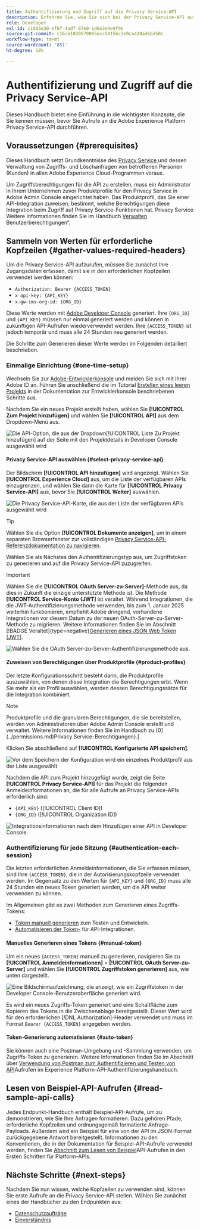 ```yaml
---
title: Authentifizierung und Zugriff auf die Privacy Service-API
description: Erfahren Sie, wie Sie sich bei der Privacy Service-API authentifizieren und wie Sie Beispiel-API-Aufrufe in der Dokumentation interpretieren.
role: Developer
exl-id: c1d05e30-ef8f-4adf-87e0-1d6e3e9e9f9e
source-git-commit: c16ce1020670065ecc5415bc3e9ca428adbbd50c
workflow-type: tm+mt
source-wordcount: '851'
ht-degree: 18%

---
```


# Authentifizierung und Zugriff auf die Privacy Service-API

Dieses Handbuch bietet eine Einführung in die wichtigsten Konzepte, die Sie kennen müssen, bevor Sie Aufrufe an die Adobe Experience Platform Privacy Service-API durchführen.

## Voraussetzungen {#prerequisites}

Dieses Handbuch setzt Grundkenntnisse des [Privacy Service ](../home.md) und dessen Verwaltung von Zugriffs- und Löschanfragen von betroffenen Personen (Kunden) in allen Adobe Experience Cloud-Programmen voraus.

Um Zugriffsberechtigungen für die API zu erstellen, muss ein Administrator in Ihrem Unternehmen zuvor Produktprofile für den Privacy Service in Adobe Admin Console eingerichtet haben. Das Produktprofil, das Sie einer API-Integration zuweisen, bestimmt, welche Berechtigungen diese Integration beim Zugriff auf Privacy Service-Funktionen hat. Privacy Service Weitere Informationen finden Sie im Handbuch [Verwalten ](../permissions.md) Benutzerberechtigungen“.

## Sammeln von Werten für erforderliche Kopfzeilen {#gather-values-required-headers}

Um die Privacy Service-API aufzurufen, müssen Sie zunächst Ihre Zugangsdaten erfassen, damit sie in den erforderlichen Kopfzeilen verwendet werden können:

* `Authorization: Bearer {ACCESS_TOKEN}`
* `x-api-key: {API_KEY}`
* `x-gw-ims-org-id: {ORG_ID}`

Diese Werte werden mit [Adobe Developer Console](https://developer.adobe.com/console) generiert. Ihre `{ORG_ID}` und `{API_KEY}` müssen nur einmal generiert werden und können in zukünftigen API-Aufrufen wiederverwendet werden. Ihre `{ACCESS_TOKEN}` ist jedoch temporär und muss alle 24 Stunden neu generiert werden.

Die Schritte zum Generieren dieser Werte werden im Folgenden detailliert beschrieben.

### Einmalige Einrichtung {#one-time-setup}

Wechseln Sie zur [Adobe-Entwicklerkonsole](https://developer.adobe.com/console) und melden Sie sich mit Ihrer Adobe ID an. Führen Sie anschließend die im Tutorial [Erstellen eines leeren Projekts](https://developer.adobe.com/developer-console/docs/guides/projects/projects-empty/) in der Dokumentation zur Entwicklerkonsole beschriebenen Schritte aus.

Nachdem Sie ein neues Projekt erstellt haben, wählen Sie **[!UICONTROL Zum Projekt hinzufügen]** und wählen Sie **[!UICONTROL API]** aus dem Dropdown-Menü aus.

![Die API-Option, die aus der Dropdown[!UICONTROL Liste Zu Projekt hinzufügen] auf der Seite mit den Projektdetails in Developer Console ausgewählt wird](../images/api/getting-started/add-api-button.png)

#### Privacy Service-API auswählen {#select-privacy-service-api}

Der Bildschirm **[!UICONTROL API hinzufügen]** wird angezeigt. Wählen Sie **[!UICONTROL Experience Cloud]** aus, um die Liste der verfügbaren APIs einzugrenzen, und wählen Sie dann die Karte für **[!UICONTROL Privacy Service-API]** aus, bevor Sie **[!UICONTROL Weiter]** auswählen.

![Die Privacy Service-API-Karte, die aus der Liste der verfügbaren APIs ausgewählt wird](../images/api/getting-started/add-privacy-service-api.png)

>[!TIP]
>
>Wählen Sie die Option **[!UICONTROL Dokumente anzeigen]**, um in einem separaten Browserfenster zur vollständigen [Privacy Service-API-Referenzdokumentation zu navigieren](https://developer.adobe.com/experience-platform-apis/references/privacy-service/).

Wählen Sie als Nächstes den Authentifizierungstyp aus, um Zugriffstoken zu generieren und auf die Privacy Service-API zuzugreifen.

>[!IMPORTANT]
>
>Wählen Sie die **[!UICONTROL OAuth Server-zu-Server]**-Methode aus, da dies in Zukunft die einzige unterstützte Methode ist. Die Methode **[!UICONTROL Service-Konto (JWT]** ist veraltet. Während Integrationen, die die JWT-Authentifizierungsmethode verwenden, bis zum 1. Januar 2025 weiterhin funktionieren, empfiehlt Adobe dringend, vorhandene Integrationen vor diesem Datum zu der neuen OAuth-Server-zu-Server-Methode zu migrieren. Weitere Informationen finden Sie im Abschnitt [!BADGE Veraltet]{type=negative}[Generieren eines JSON Web Token (JWT)](/help/landing/api-authentication.md#jwt).

![Wählen Sie die OAuth Server-zu-Server-Authentifizierungsmethode aus.](/help/privacy-service/images/api/getting-started/select-oauth-authentication.png)

#### Zuweisen von Berechtigungen über Produktprofile {#product-profiles}

Der letzte Konfigurationsschritt besteht darin, die Produktprofile auszuwählen, von denen diese Integration die Berechtigungen erbt. Wenn Sie mehr als ein Profil auswählen, werden dessen Berechtigungssätze für die Integration kombiniert.

>[!NOTE]
>
Produktprofile und die granularen Berechtigungen, die sie bereitstellen, werden von Administratoren über Adobe Admin Console erstellt und verwaltet. Weitere Informationen finden Sie im Handbuch zu {0](../permissions.md)Privacy Service-Berechtigungen}.[

Klicken Sie abschließend auf **[!UICONTROL Konfigurierte API speichern]**.

![Vor dem Speichern der Konfiguration wird ein einzelnes Produktprofil aus der Liste ausgewählt](../images/api/getting-started/select-product-profiles.png)

Nachdem die API zum Projekt hinzugefügt wurde, zeigt die Seite **[!UICONTROL Privacy Service-API]** für das Projekt die folgenden Anmeldeinformationen an, die für alle Aufrufe an Privacy Service-APIs erforderlich sind:

* `{API_KEY}` ([!UICONTROL Client ID])
* `{ORG_ID}` ([!UICONTROL Organization ID])

![Integrationsinformationen nach dem Hinzufügen einer API in Developer Console.](/help/privacy-service/images/api/getting-started/api-integration-information.png)

### Authentifizierung für jede Sitzung {#authentication-each-session}

Die letzten erforderlichen Anmeldeinformationen, die Sie erfassen müssen, sind Ihre `{ACCESS_TOKEN}`, die in der Autorisierungskopfzeile verwendet werden. Im Gegensatz zu den Werten für `{API_KEY}` und `{ORG_ID}` muss alle 24 Stunden ein neues Token generiert werden, um die API weiter verwenden zu können.

Im Allgemeinen gibt es zwei Methoden zum Generieren eines Zugriffs-Tokens:

* [Token manuell generieren](#manual-token) zum Testen und Entwickeln.
* [Automatisieren der Token-](#auto-token) für API-Integrationen.

#### Manuelles Generieren eines Tokens {#manual-token}

Um ein neues `{ACCESS_TOKEN}` manuell zu generieren, navigieren Sie zu **[!UICONTROL Anmeldeinformationen]** > **[!UICONTROL OAuth Server-zu-Server]** und wählen Sie **[!UICONTROL Zugriffstoken generieren]** aus, wie unten dargestellt.

![Eine Bildschirmaufzeichnung, die anzeigt, wie ein Zugriffstoken in der Developer Console-Benutzeroberfläche generiert wird.](/help/privacy-service/images/api/getting-started/generate-access-token.gif)

Es wird ein neues Zugriffs-Token generiert und eine Schaltfläche zum Kopieren des Tokens in die Zwischenablage bereitgestellt. Dieser Wert wird für den erforderlichen [!DNL Authorization]-Header verwendet und muss im Format `Bearer {ACCESS_TOKEN}` angegeben werden.

#### Token-Generierung automatisieren {#auto-token}

Sie können auch eine Postman-Umgebung und -Sammlung verwenden, um Zugriffs-Token zu generieren. Weitere Informationen finden Sie im Abschnitt über [Verwendung von Postman zum Authentifizieren und Testen von API](/help/landing/api-authentication.md#use-postman)Aufrufen im Experience Platform-API-Authentifizierungshandbuch.

## Lesen von Beispiel-API-Aufrufen {#read-sample-api-calls}

Jedes Endpunkt-Handbuch enthält Beispiel-API-Aufrufe, um zu demonstrieren, wie Sie Ihre Anfragen formatieren. Dazu gehören Pfade, erforderliche Kopfzeilen und ordnungsgemäß formatierte Anfrage-Payloads. Außerdem wird ein Beispiel für eine von der API im JSON-Format zurückgegebene Antwort bereitgestellt. Informationen zu den Konventionen, die in der Dokumentation für Beispiel-API-Aufrufe verwendet werden, finden Sie [ Abschnitt zum Lesen von Beispiel](../../landing/api-guide.md#sample-api)API-Aufrufen in den Ersten Schritten für Platform-APIs.

## Nächste Schritte {#next-steps}

Nachdem Sie nun wissen, welche Kopfzeilen zu verwenden sind, können Sie erste Aufrufe an die Privacy Service-API stellen. Wählen Sie zunächst eines der Handbücher zu den Endpunkten aus:

* [Datenschutzaufträge](./privacy-jobs.md)
* [Einverständnis](./consent.md)
